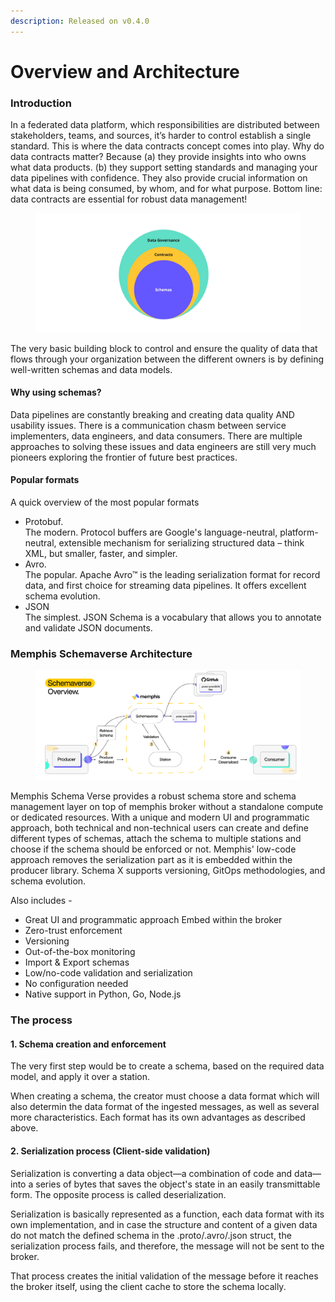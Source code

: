 ```yaml
---
description: Released on v0.4.0
---
```


# Overview and Architecture

### Introduction

In a federated data platform, which responsibilities are distributed between stakeholders, teams, and sources, it’s harder to control establish a single standard. This is where the data contracts concept comes into play. Why do data contracts matter? Because (a) they provide insights into who owns what data products. (b) they support setting standards and managing your data pipelines with confidence. They also provide crucial information on what data is being consumed, by whom, and for what purpose. Bottom line: data contracts are essential for robust data management!

<figure><img src="../../.gitbook/assets/schema 1.jpeg" alt=""><figcaption></figcaption></figure>

The very basic building block to control and ensure the quality of data that flows through your organization between the different owners is by defining well-written schemas and data models.

#### Why using schemas?

Data pipelines are constantly breaking and creating data quality AND usability issues. There is a communication chasm between service implementers, data engineers, and data consumers. There are multiple approaches to solving these issues and data engineers are still very much pioneers exploring the frontier of future best practices.

#### Popular formats&#x20;

A quick overview of the most popular formats&#x20;

* Protobuf. \
  The modern. Protocol buffers are Google's language-neutral, platform-neutral, extensible mechanism for serializing structured data – think XML, but smaller, faster, and simpler.&#x20;
* Avro. \
  The popular. Apache Avro™ is the leading serialization format for record data, and first choice for streaming data pipelines. It offers excellent schema evolution.&#x20;
* JSON \
  The simplest. JSON Schema is a vocabulary that allows you to annotate and validate JSON documents.

### Memphis Schemaverse Architecture

<figure><img src="../../.gitbook/assets/Schema Management Overview.jpg" alt=""><figcaption></figcaption></figure>

Memphis Schema Verse provides a robust schema store and schema management layer on top of memphis broker without a standalone compute or dedicated resources. With a unique and modern UI and programmatic approach, both technical and non-technical users can create and define different types of schemas, attach the schema to multiple stations and choose if the schema should be enforced or not. Memphis' low-code approach removes the serialization part as it is embedded within the producer library. Schema X supports versioning, GitOps methodologies, and schema evolution.

Also includes -&#x20;

* Great UI and programmatic approach Embed within the broker&#x20;
* Zero-trust enforcement&#x20;
* Versioning&#x20;
* Out-of-the-box monitoring&#x20;
* Import & Export schemas
* Low/no-code validation and serialization&#x20;
* No configuration needed
* Native support in Python, Go, Node.js

### The process

#### 1. Schema creation and enforcement

The very first step would be to create a schema, based on the required data model, and apply it over a station.&#x20;

When creating a schema, the creator must choose a data format which will also determin the data format of the ingested messages, as well as several more characteristics. Each format has its own advantages as described above.

#### 2. Serialization process (Client-side validation)

Serialization is converting a data object—a combination of code and data—into a series of bytes that saves the object's state in an easily transmittable form. The opposite process is called deserialization.&#x20;

Serialization is basically represented as a function, each data format with its own implementation, and in case the structure and content of a given data do not match the defined schema in the .proto/.avro/.json struct, the serialization process fails, and therefore, the message will not be sent to the broker.&#x20;

That process creates the initial validation of the message before it reaches the broker itself, using the client cache to store the schema locally.

<figure><img src="https://lh5.googleusercontent.com/9ifhev7freLnIYyD_Y3zmrgZAp9-2Bf8eYsSAps0N_77PblO4eG0LGodJY6C6bBmhCxYDRMocztYK3Sge8WMezMMrZFyODEBOw5YZ2xmB7xqqrkhJcds-f67XqHSXNTydr3PpcI2e09yze32L4h0_kg3CcZAxPepTFtJJ_oStF-myZdomFjy2t7XVxZf" alt=""><figcaption></figcaption></figure>

